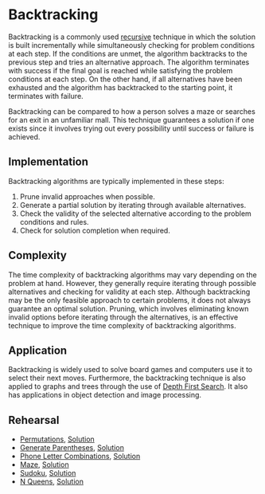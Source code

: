 # Backtracking

Backtracking is a commonly used [recursive](../recursion) technique in which the solution is built incrementally while simultaneously checking for problem conditions at each step. If the conditions are unmet, the algorithm backtracks to the previous step and tries an alternative approach. The algorithm terminates with success if the final goal is reached while satisfying the problem conditions at each step. On the other hand, if all alternatives have been exhausted and the algorithm has backtracked to the starting point, it terminates with failure.

Backtracking can be compared to how a person solves a maze or searches for an exit in an unfamiliar mall. This technique guarantees a solution if one exists since it involves trying out every possibility until success or failure is achieved.

## Implementation

Backtracking algorithms are typically implemented in these steps:

1. Prune invalid approaches when possible.
2. Generate a partial solution by iterating through available alternatives.
3. Check the validity of the selected alternative according to the problem conditions and rules.
4. Check for solution completion when required.

## Complexity

The time complexity of backtracking algorithms may vary depending on the problem at hand. However, they generally require iterating through possible alternatives and checking for validity at each step. Although backtracking may be the only feasible approach to certain problems, it does not always guarantee an optimal solution. Pruning, which involves eliminating known invalid options before iterating through the alternatives, is an effective technique to improve the time complexity of backtracking algorithms.

## Application

Backtracking is widely used to solve board games and computers use it to select their next moves. Furthermore, the backtracking technique is also applied to graphs and trees through the use of [Depth First Search](../graph/graph#depth-first-search---dfs). It also has applications in object detection and image processing.

## Rehearsal

* [Permutations](./permutations_test.go), [Solution](./permutations.go)
* [Generate Parentheses](./generate_parentheses_test.go), [Solution](./generate_parentheses.go)
* [Phone Letter Combinations](./phone_letter_combinations_test.go), [Solution](./phone_letter_combinations.go)
* [Maze](./maze_test.go), [Solution](./maze.go)
* [Sudoku](./sudoku_test.go), [Solution](./sudoku.go)
* [N Queens](./n_queens_test.go), [Solution](./n_queens.go)
